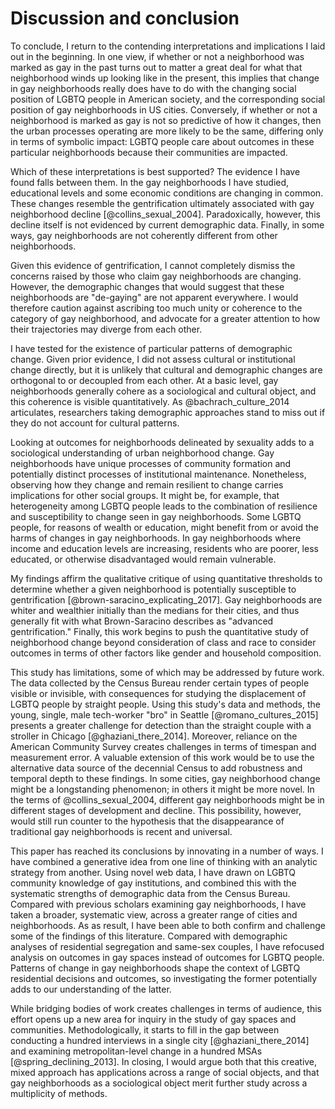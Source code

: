 ---
---

# Discussion and conclusion

To conclude, I return to the contending interpretations and implications I laid out in the beginning. In one view, if whether or not a neighborhood was marked as gay in the past turns out to matter a great deal for what that neighborhood winds up looking like in the present, this implies that change in gay neighborhoods really does have to do with the changing social position of LGBTQ people in American society, and the corresponding social position of gay neighborhoods in US cities. Conversely, if whether or not a neighborhood is marked as gay is not so predictive of how it changes, then the urban processes operating are more likely to be the same, differing only in terms of symbolic impact: LGBTQ people care about outcomes in these particular neighborhoods because their communities are impacted.

Which of these interpretations is best supported? The evidence I have found falls between them. In the gay neighborhoods I have studied, educational levels and some economic conditions are changing in common. These changes resemble the gentrification ultimately associated with gay neighborhood decline [@collins_sexual_2004]. Paradoxically, however, this decline itself is not evidenced by current demographic data. Finally, in some ways, gay neighborhoods are not coherently different from other neighborhoods.

Given this evidence of gentrification, I cannot completely dismiss the concerns raised by those who claim gay neighborhoods are changing. However, the demographic changes that would suggest that these neighborhoods are "de-gaying" are not apparent everywhere. I would therefore caution against ascribing too much unity or coherence to the category of gay neighborhood, and advocate for a greater attention to how their trajectories may diverge from each other.

I have tested for the existence of particular patterns of demographic change. Given prior evidence, I did not assess cultural or institutional change directly, but it is unlikely that cultural and demographic changes are orthogonal to or decoupled from each other. At a basic level, gay neighborhoods generally cohere as a sociological and cultural object, and this coherence is visible quantitatively. As @bachrach_culture_2014 articulates, researchers taking demographic approaches stand to miss out if they do not account for cultural patterns.

Looking at outcomes for neighborhoods delineated by sexuality adds to a sociological understanding of urban neighborhood change. Gay neighborhoods have unique processes of community formation and potentially distinct processes of institutional maintenance. Nonetheless, observing how they change and remain resilient to change carries implications for other social groups. It might be, for example, that heterogeneity among LGBTQ people leads to the combination of resilience and susceptibility to change seen in gay neighborhoods. Some LGBTQ people, for reasons of wealth or education, might benefit from or avoid the harms of changes in gay neighborhoods.  In gay neighborhoods where income and education levels are increasing, residents who are poorer, less educated, or otherwise disadvantaged would remain vulnerable.

My findings affirm the qualitative critique of using quantitative thresholds to determine whether a given neighborhood is potentially susceptible to gentrification [@brown-saracino_explicating_2017]. Gay neighborhoods are whiter and wealthier initially than the medians for their cities, and thus generally fit with what Brown-Saracino describes as "advanced gentrification." Finally, this work begins to push the quantitative study of neighborhood change beyond consideration of class and race to consider outcomes in terms of other factors like gender and household composition.

This study has limitations, some of which may be addressed by future work. The data collected by the Census Bureau render certain types of people visible or invisible, with consequences for studying the displacement of LGBTQ people by straight people. Using this study's data and methods, the young, single, male tech-worker "bro" in Seattle [@romano_cultures_2015] presents a greater challenge for detection than the straight couple with a stroller in Chicago [@ghaziani_there_2014]. Moreover, reliance on the American Community Survey creates challenges in terms of timespan and measurement error. A valuable extension of this work would be to use the alternative data source of the decennial Census to add robustness and temporal depth to these findings. In some cities, gay neighborhood change might be a longstanding phenomenon; in others it might be more novel. In the terms of @collins_sexual_2004, different gay neighborhoods might be in different stages of development and decline. This possibility, however, would still run counter to the hypothesis that the disappearance of traditional gay neighborhoods is recent and universal.

This paper has reached its conclusions by innovating in a number of ways. I have combined a generative idea from one line of thinking with an analytic strategy from another. Using novel web data, I have drawn on LGBTQ community knowledge of gay institutions, and combined this with the systematic strengths of demographic data from the Census Bureau. Compared with previous scholars examining gay neighborhoods, I have taken a broader, systematic view, across a greater range of cities and neighborhoods. As as result, I have been able to both confirm and challenge some of the findings of this literature. Compared with demographic analyses of residential segregation and same-sex couples, I have refocused analysis on outcomes in gay spaces instead of outcomes for LGBTQ people. Patterns of change in gay neighborhoods shape the context of LGBTQ residential decisions and outcomes, so investigating the former potentially adds to our understanding of the latter.

While bridging bodies of work creates challenges in terms of audience, this effort opens up a new area for inquiry in the study of gay spaces and communities. Methodologically, it starts to fill in the gap between conducting a hundred interviews in a single city [@ghaziani_there_2014] and examining metropolitan-level change in a hundred MSAs [@spring_declining_2013]. In closing, I would argue both that this creative, mixed approach has applications across a range of social objects, and that gay neighborhoods as a sociological object merit further study across a multiplicity of methods.
